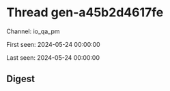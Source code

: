 # Thread gen-a45b2d4617fe
Channel: io_qa_pm

First seen: 2024-05-24 00:00:00

Last seen: 2024-05-24 00:00:00

## Digest


